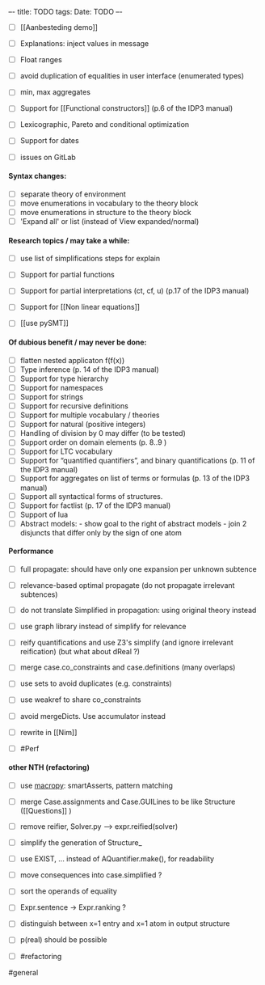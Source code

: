 –-
title: TODO
tags: 
Date: TODO
–-
- [ ] [[Aanbesteding demo]] 

- [ ] Explanations: inject values in message
- [ ] Float ranges
- [ ] avoid duplication of equalities in user interface (enumerated types)
- [ ] min, max aggregates

- [ ] Support for [[Functional constructors]] (p.6 of the IDP3 manual)
- [ ] Lexicographic, Pareto and conditional optimization
- [ ] Support for dates
- [ ] issues on GitLab

#### Syntax changes:
- [ ] separate theory of environment
- [ ] move enumerations in vocabulary to the theory block
- [ ] move enumerations in structure to the theory block
- [ ] 'Expand all' or list (instead of View expanded/normal)

#### Research topics / may take a while:
- [ ] use list of simplifications steps for explain
- [ ] Support for partial functions
- [ ] Support for partial interpretations (ct, cf, u) (p.17 of the IDP3 manual)
- [ ] Support for [[Non linear equations]]
- [ ] [[use pySMT]] 


#### Of dubious benefit / may never be done:
- [ ] flatten nested applicaton f(f(x))
- [ ] Type inference (p. 14 of the IDP3 manual)
- [ ] Support for type hierarchy
- [ ] Support for namespaces
- [ ] Support for strings
- [ ] Support for recursive definitions
- [ ] Support for multiple vocabulary / theories
- [ ] Support for natural (positive integers)
- [ ] Handling of division by 0 may differ (to be tested)
- [ ] Support order on domain elements (p. 8..9 )
- [ ] Support for LTC vocabulary
- [ ] Support for “quantified quantifiers”, and binary quantifications (p. 11 of the IDP3 manual)
- [ ] Support for aggregates on list of terms or formulas (p. 13 of the IDP3 manual)
- [ ] Support all syntactical forms of structures.
- [ ] Support for factlist (p. 17 of the IDP3 manual)
- [ ] Support of lua
- [ ] Abstract models:
        - show goal to the right of abstract models
        - join 2 disjuncts that differ only by the sign of one atom

#### Performance
- [ ] full propagate: should have only one expansion per unknown subtence
- [ ] relevance-based optimal propagate (do not propagate irrelevant subtences)
- [ ] do not translate Simplified in propagation: using original theory instead
- [ ] use graph library instead of simplify for relevance
- [ ] reify quantifications and use Z3's simplify (and ignore irrelevant reification) (but what about dReal ?)

- [ ] merge case.co_constraints and case.definitions (many overlaps)
- [ ] use sets to avoid duplicates (e.g. constraints)
- [ ] use weakref to share co_constraints
- [ ] avoid mergeDicts.  Use accumulator instead
- [ ] rewrite in [[Nim]]
- [ ] #Perf

#### other NTH (refactoring)
- [ ] use [macropy](https://macropy3.readthedocs.io/en/latest/): smartAsserts, pattern matching
- [ ] merge Case.assignments and Case.GUILines to be like Structure ([[Questions]] )
- [ ] remove reifier, Solver.py --> expr.reified(solver)
- [ ] simplify the generation of Structure_

- [ ] use EXIST, … instead of AQuantifier.make(), for readability
- [ ] move consequences into case.simplified ?
- [ ] sort the operands of equality
- [ ] Expr.sentence -> Expr.ranking ?
- [ ] distinguish between x=1 entry and x=1 atom in output structure
- [ ] p(real) should be possible
- [ ] #refactoring

#general